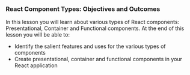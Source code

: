 ### React Component Types: Objectives and Outcomes

In this lesson you will learn about various types of React components: Presentational, Container and Functional components. At the end of this lesson you will be able to:

* Identify the salient features and uses for the various types of components
* Create presentational, container and functional components in your React application